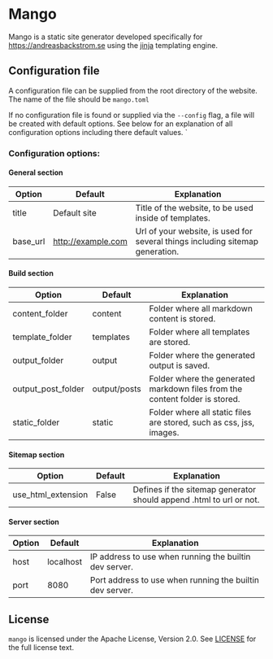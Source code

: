 # Mango
Mango is a static site generator developed specifically for https://andreasbackstrom.se using the [jinja](https://github.com/pallets/jinja) templating engine.

## Configuration file
A configuration file can be supplied from the root directory of the website. The name of the file should be `mango.toml`

If no configuration file is found or supplied via the `--config` flag, a file will be created with default options. See below for an explanation of all configuration options including there default values.
`

### Configuration options:
#### General section
|Option|Default                 |Explanation|
|---------------|---------------|-----------|
|title          |Default site   |Title of the website, to be used inside of templates.|
|base_url       |http://example.com   |Url of your website, is used for several things including sitemap generation.|

#### Build section
|Option|Default                 |Explanation|
|---------------|---------------|-----------|
|content_folder |content        |Folder where all markdown content is stored.   |
|template_folder|templates      |Folder where all templates are stored.   |
|output_folder  |output         |Folder where the generated output is saved.   |
|output_post_folder|output/posts|Folder where the generated markdown files from the content folder is stored.   |
|static_folder|static           |Folder where all static files are stored, such as css, jss, images.   |

#### Sitemap section
|Option|Default     |Explanation|
|------|----------- |-----------|
|use_html_extension  |False|Defines if the sitemap generator should append .html to url or not.|


#### Server section
|Option|Default     |Explanation|
|------|----------- |-----------|
|host  |localhost|IP address to use when running the builtin dev server.  |
|port  |8080     |Port address to use when running the builtin dev server.|


## License
`mango` is licensed under the Apache License, Version 2.0. See [LICENSE](LICENSE) for the full license text.
